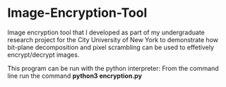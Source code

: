 # Image-Encryption-Tool
Image encryption tool that I developed as part of my undergraduate research project for the City University of New York to demonstrate how bit-plane decomposition and pixel scrambling can be used to effetively encrypt/decrypt images.

This program can be run with the python interpreter:
From the command line run the command **python3 encryption.py**
